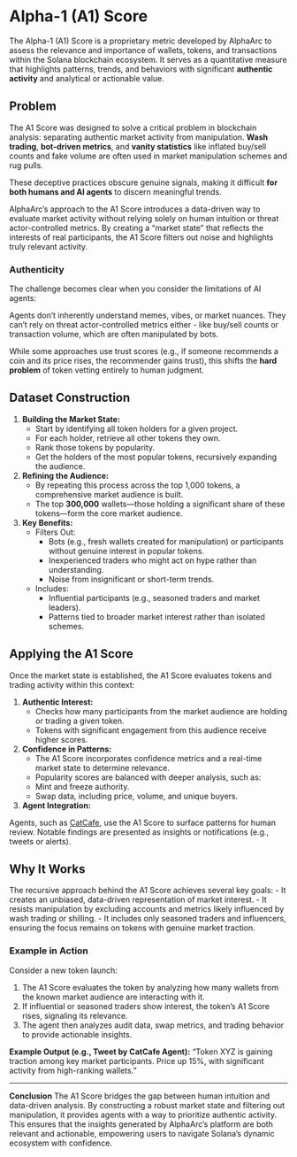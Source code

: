 # Alpha-1 (A1) Score

The Alpha-1 (A1) Score is a proprietary metric developed by AlphaArc to assess the relevance and importance of wallets, tokens, and transactions within the Solana blockchain ecosystem. 
It serves as a quantitative measure that highlights patterns, trends, and behaviors with significant **authentic activity** and analytical or actionable value.

## Problem

The A1 Score was designed to solve a critical problem in blockchain analysis: separating authentic market activity from manipulation. 
**Wash trading**, **bot-driven metrics**, and **vanity statistics** like inflated buy/sell counts and fake volume are often used in market manipulation schemes and rug pulls.

These deceptive practices obscure genuine signals, making it difficult **for both humans and AI agents** to discern meaningful trends.

AlphaArc’s approach to the A1 Score introduces a data-driven way to evaluate market activity without relying solely on human intuition or threat actor-controlled metrics. By creating a “market state” that reflects the interests of real participants, the A1 Score filters out noise and highlights truly relevant activity.

### Authenticity
The challenge becomes clear when you consider the limitations of AI agents:

Agents don’t inherently understand memes, vibes, or market nuances.
They can’t rely on threat actor-controlled metrics either - like buy/sell counts or transaction volume, which are often manipulated by bots.

While some approaches use trust scores (e.g., if someone recommends a coin and its price rises, the recommender gains trust), this shifts the **hard problem** of token vetting entirely to human judgment.

## Dataset Construction

1) **Building the Market State:**
    - Start by identifying all token holders for a given project.
    - For each holder, retrieve all other tokens they own.
    - Rank those tokens by popularity.
    - Get the holders of the most popular tokens, recursively expanding the audience.
2) **Refining the Audience:**
    - By repeating this process across the top 1,000 tokens, a comprehensive market audience is built.
    - The top **300,000** wallets—those holding a significant share of these tokens—form the core market audience.
3) **Key Benefits:**
    - Filters Out:
        - Bots (e.g., fresh wallets created for manipulation) or participants without genuine interest in popular tokens.
        - Inexperienced traders who might act on hype rather than understanding.
        - Noise from insignificant or short-term trends.
    - Includes:
        - Influential participants (e.g., seasoned traders and market leaders).
        - Patterns tied to broader market interest rather than isolated schemes.

## Applying the A1 Score

Once the market state is established, the A1 Score evaluates tokens and trading activity within this context:

1) **Authentic Interest:**
    - Checks how many participants from the market audience are holding or trading a given token.
    - Tokens with significant engagement from this audience receive higher scores.
2) **Confidence in Patterns:**
    - The A1 Score incorporates confidence metrics and a real-time market state to determine relevance.
    - Popularity scores are balanced with deeper analysis, such as:
    - Mint and freeze authority.
    - Swap data, including price, volume, and unique buyers.
3) **Agent Integration:**

Agents, such as [CatCafe](https://x.com/CatCafe4k), use the A1 Score to surface patterns for human review.
Notable findings are presented as insights or notifications (e.g., tweets or alerts).

## Why It Works
The recursive approach behind the A1 Score achieves several key goals:
    - It creates an unbiased, data-driven representation of market interest.
    - It resists manipulation by excluding accounts and metrics likely influenced by wash trading or shilling.
    - It includes only seasoned traders and influencers, ensuring the focus remains on tokens with genuine market traction.

### Example in Action
Consider a new token launch:

1) The A1 Score evaluates the token by analyzing how many wallets from the known market audience are interacting with it.
2) If influential or seasoned traders show interest, the token’s A1 Score rises, signaling its relevance.
3) The agent then analyzes audit data, swap metrics, and trading behavior to provide actionable insights.

**Example Output (e.g., Tweet by CatCafe Agent):**
“Token XYZ is gaining traction among key market participants. Price up 15%, with significant activity from high-ranking wallets.”

____

**Conclusion**
The A1 Score bridges the gap between human intuition and data-driven analysis. By constructing a robust market state and filtering out manipulation, it provides agents with a way to prioritize authentic activity. This ensures that the insights generated by AlphaArc’s platform are both relevant and actionable, empowering users to navigate Solana’s dynamic ecosystem with confidence.